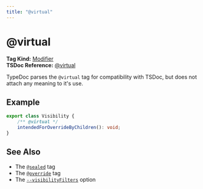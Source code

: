 ```yaml
---
title: "@virtual"
---
```


# @virtual

**Tag Kind:** [Modifier](../tags.md#Modifier-Tags) <br>
**TSDoc Reference:** [@virtual](https://tsdoc.org/pages/tags/virtual/)

TypeDoc parses the `@virtual` tag for compatibility with TSDoc, but does not attach any meaning to it's use.

## Example

```ts
export class Visibility {
    /** @virtual */
    intendedForOverrideByChildren(): void;
}
```

## See Also

-   The [`@sealed`](sealed.md) tag
-   The [`@override`](override.md) tag
-   The [`--visibilityFilters`](../options/output.md#visibilityFilters) option

